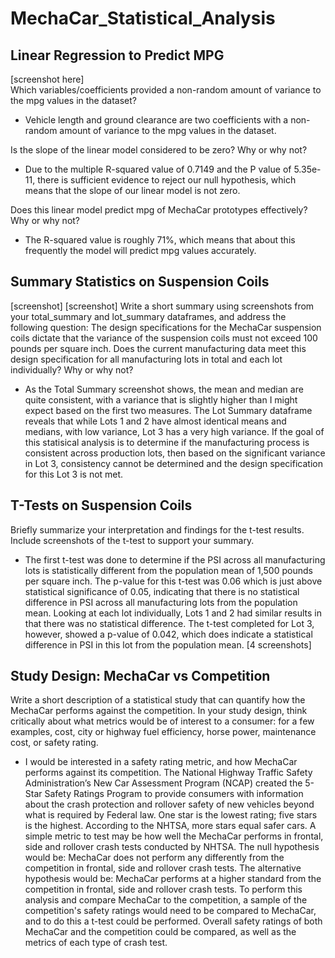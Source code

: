# MechaCar_Statistical_Analysis

## Linear Regression to Predict MPG
[screenshot here]  
Which variables/coefficients provided a non-random amount of variance to the mpg values in the dataset?
- Vehicle length and ground clearance are two coefficients with a non-random amount of variance to the mpg values in the dataset. 

Is the slope of the linear model considered to be zero? Why or why not?
- Due to the multiple R-squared value of 0.7149 and the P value of 5.35e-11, there is sufficient evidence to reject our null hypothesis, which means that the slope of our linear model is not zero. 

Does this linear model predict mpg of MechaCar prototypes effectively? Why or why not?
- The R-squared value is roughly 71%, which means that about this frequently the model will predict mpg values accurately. 

## Summary Statistics on Suspension Coils
[screenshot] [screenshot] 
Write a short summary using screenshots from your total_summary and lot_summary dataframes, and address the following question:
The design specifications for the MechaCar suspension coils dictate that the variance of the suspension coils must not exceed 100 pounds per square inch. Does the current manufacturing data meet this design specification for all manufacturing lots in total and each lot individually? Why or why not? 

- As the Total Summary screenshot shows, the mean and median are quite consistent, with a variance that is slightly higher than I might expect based on the first two measures. The Lot Summary dataframe reveals that while Lots 1 and 2 have almost identical means and medians, with low variance, Lot 3 has a very high variance. If the goal of this statisical analysis is to determine if the manufacturing process is consistent across production lots, then based on the significant variance in Lot 3, consistency cannot be determined and the design specification for this Lot 3 is not met. 

## T-Tests on Suspension Coils
Briefly summarize your interpretation and findings for the t-test results. Include screenshots of the t-test to support your summary. 
- The first t-test was done to determine if the PSI across all manufacturing lots is statistically different from the population mean of 1,500 pounds per square inch. The p-value for this t-test was 0.06 which is just above statistical significance of 0.05, indicating that there is no statistical difference in PSI across all manufacturing lots from the population mean. Looking at each lot individually, Lots 1 and 2 had similar results in that there was no statistical difference. The t-test completed for Lot 3, however, showed a p-value of 0.042, which does indicate a statistical difference in PSI in this lot from the population mean. 
[4 screenshots] 

## Study Design: MechaCar vs Competition
Write a short description of a statistical study that can quantify how the MechaCar performs against the competition. In your study design, think critically about what metrics would be of interest to a consumer: for a few examples, cost, city or highway fuel efficiency, horse power, maintenance cost, or safety rating.

- I would be interested in a safety rating metric, and how MechaCar performs against its competition. The National Highway Traffic Safety Administration’s New Car Assessment Program (NCAP) created the 5-Star Safety Ratings Program to provide consumers with information about the crash protection and rollover safety of new vehicles beyond what is required by Federal law. One star is the lowest rating; five stars is the highest. According to the NHTSA, more stars equal safer cars. A simple metric to test may be how well the MechaCar performs in frontal, side and rollover crash tests conducted by NHTSA. The null hypothesis would be: MechaCar does not perform any differently from the competition in frontal, side and rollover crash tests. The alternative hypothesis would be: MechaCar performs at a higher standard from the competition in frontal, side and rollover crash tests. To perform this analysis and compare MechaCar to the competition, a sample of the competition's safety ratings would need to be compared to MechaCar, and to do this a t-test could be performed. Overall safety ratings of both MechaCar and the competition could be compared, as well as the metrics of each type of crash test. 
